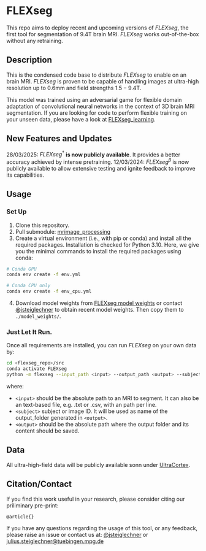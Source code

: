 # FLEXseg

This repo aims to deploy recent and upcoming versions of *FLEXseg*, the first tool for segmentation of $9.4 \text{T}$ brain MRI. *FLEXseg* works out-of-the-box without any retraining.

## Description

This is the condensed code base to distribute *FLEXseg* to enable on an brain MRI. *FLEXseg* is proven to be capable of handling images at ultra-high resolution up to $0.6 \text{mm}$ and field strengths $1.5-9.4 \text{T}$.

This model was trained using an adversarial game for flexible domain adaptation of convolutional neural networks in the context of 3D brain MRI segmentation. If you are looking for code to perform flexible training on your unseen data, please have a look at [FLEXseg_learning](https://github.com/MPI-Neuroinformatics/FLEXseg_learning).

## New Features and Updates

28/03/2025: $FLEXseg^\dag$ **is now publicly available**. It provides a better accuracy achieved by intense pretraining. 
12/03/2024: $FLEXseg^\beta$ is now publicly available to allow extensive testing and ignite feedback to improve its capabilities.

## Usage

### Set Up
1. Clone this repository.
2. Pull submodule: [mrimage_processing](https://gitlab.tuebingen.mpg.de/jsteiglechner/mr-image_processing)
3. Create a virtual environment (i.e., with pip or conda) and install all the required packages. Installation is checked for Python 3.10. Here, we give you the minimal commands to install the required packages using conda:
  ```bash
  # Conda GPU
  conda env create -f env.yml

  # Conda CPU only
  conda env create -f env_cpu.yml
  ```
4. Download model weights from [FLEXseg model weights](https://keeper.mpdl.mpg.de/d/9edc7dd2f13746f3b27b/) or contact [@jsteiglechner](https://github.com/jsteiglechner) to obtain recent model weights. Then copy them to `./model_weights/`.

### Just Let It Run.
Once all requirements are installed, you can run *FLEXseg* on your own data by:
```bash
cd <flexseg_repo>/src
conda activate FLEXseg
python -m flexseg --input_path <input> --output_path <output> --subject <subject>
```
where:
- `<input>` should be the absolute path to an MRI to segment. It can also be an text-based file, e.g. .txt or .csv, with an path per line.
- `<subject>` subject or image ID. It will be used as name of the output_folder generated in `<output>`.
- `<output>` should be the absolute path where the output folder and its content should be saved.

## Data
All ultra-high-field data will be publicly available sonn under [UltraCortex](https://www.ultracortex.org/).

## Citation/Contact

If you find this work useful in your research, please consider citing our priliminary pre-print:
```tex
@article{}
```

If you have any questions regarding the usage of this tool, or any feedback, please raise an issue or contact us at: 
[@jsteiglechner](https://github.com/jsteiglechner) or [julius.steiglechner@tuebingen.mpg.de](mailto:julius.steiglechner@tuebingen.mpg.de)
